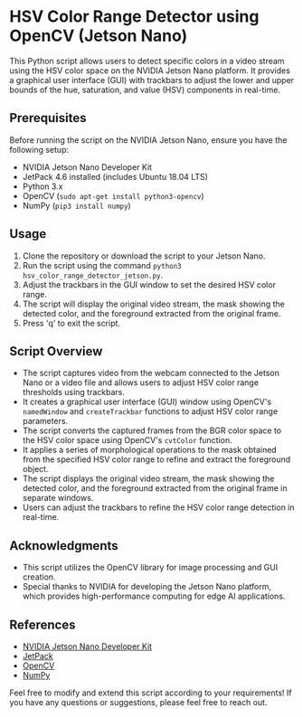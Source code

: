 # HSV Color Range Detector using OpenCV (Jetson Nano)

This Python script allows users to detect specific colors in a video stream using the HSV color space on the NVIDIA Jetson Nano platform. It provides a graphical user interface (GUI) with trackbars to adjust the lower and upper bounds of the hue, saturation, and value (HSV) components in real-time.

## Prerequisites

Before running the script on the NVIDIA Jetson Nano, ensure you have the following setup:

- NVIDIA Jetson Nano Developer Kit
- JetPack 4.6 installed (includes Ubuntu 18.04 LTS)
- Python 3.x
- OpenCV (`sudo apt-get install python3-opencv`)
- NumPy (`pip3 install numpy`)

## Usage

1. Clone the repository or download the script to your Jetson Nano.
2. Run the script using the command `python3 hsv_color_range_detector_jetson.py`.
3. Adjust the trackbars in the GUI window to set the desired HSV color range.
4. The script will display the original video stream, the mask showing the detected color, and the foreground extracted from the original frame.
5. Press 'q' to exit the script.

## Script Overview

- The script captures video from the webcam connected to the Jetson Nano or a video file and allows users to adjust HSV color range thresholds using trackbars.
- It creates a graphical user interface (GUI) window using OpenCV's `namedWindow` and `createTrackbar` functions to adjust HSV color range parameters.
- The script converts the captured frames from the BGR color space to the HSV color space using OpenCV's `cvtColor` function.
- It applies a series of morphological operations to the mask obtained from the specified HSV color range to refine and extract the foreground object.
- The script displays the original video stream, the mask showing the detected color, and the foreground extracted from the original frame in separate windows.
- Users can adjust the trackbars to refine the HSV color range detection in real-time.

## Acknowledgments

- This script utilizes the OpenCV library for image processing and GUI creation.
- Special thanks to NVIDIA for developing the Jetson Nano platform, which provides high-performance computing for edge AI applications.

## References

- [NVIDIA Jetson Nano Developer Kit](https://developer.nvidia.com/embedded/jetson-nano-developer-kit)
- [JetPack](https://developer.nvidia.com/embedded/jetpack)
- [OpenCV](https://opencv.org/)
- [NumPy](https://numpy.org/)

Feel free to modify and extend this script according to your requirements! If you have any questions or suggestions, please feel free to reach out.
